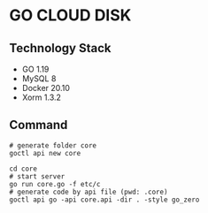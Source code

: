 # GO CLOUD DISK

## Technology Stack

- GO 1.19
- MySQL 8
- Docker 20.10
- Xorm 1.3.2

## Command

```text
# generate folder core
goctl api new core

cd core
# start server
go run core.go -f etc/c
# generate code by api file (pwd: .core)
goctl api go -api core.api -dir . -style go_zero
```

